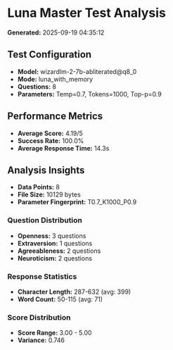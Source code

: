 # Luna Master Test Analysis

**Generated:** 2025-09-19 04:35:12

## Test Configuration
- **Model:** wizardlm-2-7b-abliterated@q8_0
- **Mode:** luna_with_memory
- **Questions:** 8
- **Parameters:** Temp=0.7, Tokens=1000, Top-p=0.9

## Performance Metrics
- **Average Score:** 4.19/5
- **Success Rate:** 100.0%
- **Average Response Time:** 14.3s

## Analysis Insights
- **Data Points:** 8
- **File Size:** 10129 bytes
- **Parameter Fingerprint:** T0.7_K1000_P0.9

### Question Distribution
- **Openness:** 3 questions
- **Extraversion:** 1 questions
- **Agreeableness:** 2 questions
- **Neuroticism:** 2 questions

### Response Statistics
- **Character Length:** 287-632 (avg: 399)
- **Word Count:** 50-115 (avg: 71)

### Score Distribution
- **Score Range:** 3.00 - 5.00
- **Variance:** 0.746
